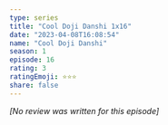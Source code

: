 ```yaml
---
type: series
title: "Cool Doji Danshi 1x16"
date: "2023-04-08T16:08:54"
name: "Cool Doji Danshi"
season: 1
episode: 16
rating: 3
ratingEmoji: ⭐️⭐️⭐️
share: false
---
```


*[No review was written for this episode]*
